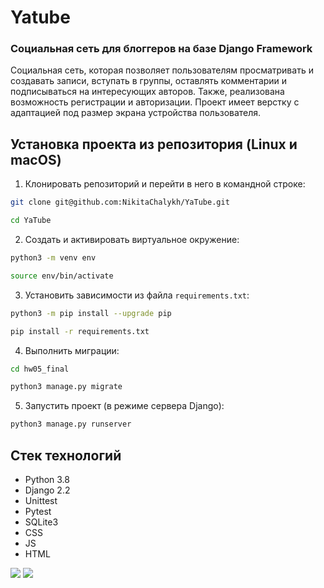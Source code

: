 # Yatube
### Социальная сеть для блоггеров на базе Django Framework
Социальная сеть, которая позволяет пользователям просматривать и создавать записи, вступать в группы, оставлять комментарии и подписываться на интересующих авторов. Также, реализована возможность регистрации и авторизации. Проект имеет верстку с адаптацией под размер экрана устройства пользователя.

Установка проекта из репозитория (Linux и macOS)
----------

1. Клонировать репозиторий и перейти в него в командной строке:
```bash
git clone git@github.com:NikitaChalykh/YaTube.git

cd YaTube
```
2. Cоздать и активировать виртуальное окружение:
```bash
python3 -m venv env

source env/bin/activate
```
3. Установить зависимости из файла ```requirements.txt```:
```bash
python3 -m pip install --upgrade pip

pip install -r requirements.txt
```
4. Выполнить миграции:
```bash
cd hw05_final

python3 manage.py migrate
```
5. Запустить проект (в режиме сервера Django):
```bash
python3 manage.py runserver
```
Стек технологий
----------
* Python 3.8
* Django 2.2 
* Unittest
* Pytest
* SQLite3
* CSS
* JS
* HTML


![](https://img.shields.io/pypi/pyversions/p5?logo=python&logoColor=yellow&style=for-the-badge)
![](https://img.shields.io/badge/Django-2.2.16-blue)
